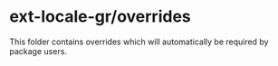 # ext-locale-gr/overrides

This folder contains overrides which will automatically be required by package users.
